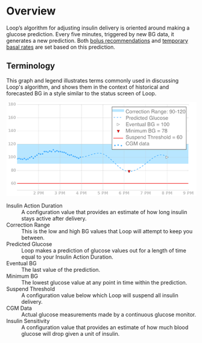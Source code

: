 # Overview

Loop’s algorithm for adjusting insulin delivery is oriented around making a glucose prediction.  Every five minutes, triggered by new BG data, it generates a new prediction.  Both [bolus recommendations](bolus.md) and [temporary basal rates](temp_basal.md) are set based on this prediction.

## Terminology

This graph and legend illustrates terms commonly used in discussing Loop's algorithm,
and shows them in the context of historical and forecasted BG in a style similar to the
status screen of Loop.

![Chart illustrating terms](img/terms_graph.png)

<dl>
<dt>Insulin Action Duration</dt><dd>A configuration value that provides an estimate of how long insulin stays active after delivery.</dd>
<dt>Correction Range</dt>
<dd>This is the low and high BG values that Loop will attempt to keep you between.</dd>
<dt>Predicted Glucose</dt>
<dd>Loop makes a prediction of glucose values out for a length of time equal to your Insulin Action Duration.</dd>
<dt>Eventual BG</dt>
<dd>The last value of the prediction.</dd>
<dt>Minimum BG</dt>
<dd>The lowest glucose value at any point in time within the prediction.</dd>
<dt>Suspend Threshold</dt>
<dd>A configuration value below which Loop will suspend all insulin delivery.<dd>
<dt>CGM Data</dt>
<dd>Actual glucose measurements made by a continuous glucose monitor.<dd>
<dt>Insulin Sensitivity</dt>
<dd>A configuration value that provides an estimate of how much blood glucose will drop given a unit of insulin.</dd>
</dl>
